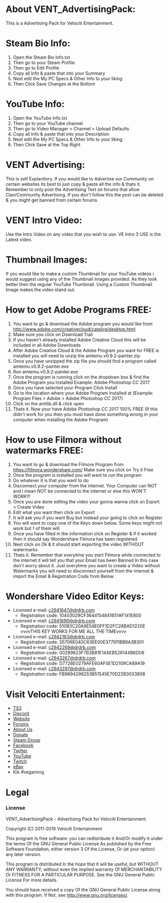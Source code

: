# About VENT_AdvertisingPack:
This is a Advertising Pack for Velociti Entertainment.

# Steam Bio Info:
1) Open the Steam Bio Info.txt
2) Then go to your Steam Profile
3) Then go to Edit Profile
4) Copy all Info & paste that into your Summary
5) Next edit the My PC Specs & Other Info to your liking
6) Then Click Save Changes at the Bottom

# YouTube Info:
1) Open the YouTube Info.txt
2) Then go to your YouTube channel
3) Then go to Video Manager > Channel > Upload Defaults
4) Copy all Info & paste that into your Description
5) Next edit the My PC Specs & Other Info to your liking
6) Then Click Save at the Top Right

# VENT Advertising:
This is self Explanitory. If you would like to Advertise our Community on certain websites its best
to just copy & paste all the info & thats it. Remember to only post the Advertising Text on forums
that allow Clan/Community Advertising. If you don't follow this the post can be deleted & you might
get banned from certain forums.

# VENT Intro Video:
Use the Intro Video on any video that you wish to use. VE Intro 3 USE is the Latest video.

# Thumbnail Images:
If you would like to make a custom Thumbnail for your YouTube videos i would suggest using any of 
the Thumbnail Images provided. As they look better then the regular YouTube Thumbnail. Using a Custom
Thumbnail Image makes the video stand out.

# How to get Adobe Programs FREE:
1) You want to go & download the Adobe program you would like from http://www.adobe.com/creativecloud/catalog/desktop.html
2) Make sure you click on Download Trail
3) If you haven't already installed Adobe Creative Cloud this will be included in all Adobe Downloads
4) After Adobe Creative Cloud & the Adobe Program you want for FREE is installed you will need to unzip the amtemu.v0.9.2-painter.zip
5) Once you have unzipped the zip file you should find a program called amtemu.v0.9.2-painter.exe
6) Run amtemu.v0.9.2-painter.exe 
7) Once the program is running click on the dropdown box & find the Adobe Program you installed Example: Adobe Photoshop CC 2017
8) Once you have selected your Program Click Install
9) Go to the location where your Adobe Program Installed at (Example: Program Files > Adobe > Adobe Photoshop CC 2017)
10) Click on the amtlib.dll & click open
11) Thats it. Now your have Adobe Photoshop CC 2017 100% FREE 
(If this didn't work for you then you must have done something wrong in your computer when installing the Adobe Program)

# How to use Filmora without watermarks FREE:
1) You want to go & download the Filmore Program from https://filmora.wondershare.com/ Make sure you click on Try it Free
2) Once the program is installed you will want to run the program
3) Do whatever it is that you want to do
4) Disconnect your computer from the internet. Your Computer can NOT and i mean NOT be connected to the internet or else this WON'T WORK!!!
5) Once you are done editing the video your gonna wanna click on Export > Create Video
6) Edit what you want then click on Export
7) It will ask you if you want Buy but instead your going to click on Register
8) You will want to copy one of the Keys down below. Some keys might not work but 1 of them will
9) Once you have filled in the information click on Register & if it worked then it should say Wondershare Filmora has been registered
10) Next click on Ok & it should start exporting the video WITHOUT watermarks
11) Thats it. Remember that everytime you start Filmora while connected to the internet it will tell you that your Email has been Banned
In this case don't worry about it. Just everytime you want to create a Video without Watermarks you will need to disconnect yourself from the internet
& import the Email & Registration Code from Below.

# Wondershare Video Editor Keys:
* Licensed e-mail: c2941647@drdrb.com
  * Registration code: 10403029CF3644154841651AF141E800
* Licensed e-mail: c2941690@drdrb.com
  * Registration code: 510B3C20A9E54E0FF1D2FC28BAD1220E
vvvvTHIS KEY WORKS FOR ME ALL THE TIMEvvvv
* Licensed e-mail: c2942163@drdrb.com
  * Registration code: 35706E040C63EE00E377911BB9A3B301
* Licensed e-mail: c2942269@drdrb.com
  * Registration code: 00289623F7B3B81E14AEB526144B6D08
* Licensed e-mail: c2943267@drdrb.com
  * Registration code: D772BE0279AFE60AF0E1D2109CA89A19
* Licensed e-mail: c2943297@drdrb.com
  * Registration code: FB9694298253B51545E70D22B3033808

# Visit Velociti Entertainment:
* [TS3](http://www.velocitientertainment.com/ts3/)
* [Discord](https://discord.gg/azEY2kU)
* [Website](www.velocitientertainment.com/)
* [Forums](www.velocitientertainment.com/forum)
* [About Us](http://www.velocitientertainment.com/pc-gaming/)
* [Donate](http://www.velocitientertainment.com/donations/)
* [Steam Group](http://steamcommunity.com/groups/velocitientertainment)
* [Facebook](www.facebook.com/VelocitiEntertainment)
* [Twitter](www.twitter.com/VelocitiEnt)
* [YouTube](www.youtube.com/user/HumanTree92)
* [Twitch](www.twitch.tv/humantree92)
* [eBay](www.ebay.com/usr/humantree92)
* Kik #vegaming

# Legal
### License
VENT_AdvertisingPack - Advertising Pack for Velociti Entertainment.

Copyright (C) 2011-2019 Velociti Entertainment

This program Is free software: you can redistribute it And/Or modify it under the terms Of the GNU General Public License As published by the Free Software Foundation, either version 3 Of the License, Or (at your option) any later version.

This program Is distributed In the hope that it will be useful, but WITHOUT ANY WARRANTY; without even the implied warranty Of MERCHANTABILITY Or FITNESS FOR A PARTICULAR PURPOSE. See the GNU General Public License For more details.

You should have received a copy Of the GNU General Public License along with this program. If Not, see http://www.gnu.org/licenses/.
